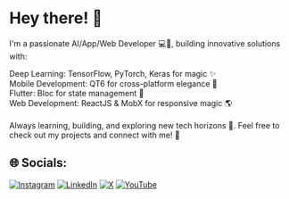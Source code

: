 # Hey there! 👋 <br>

I'm a passionate AI/App/Web Developer 💻🧠, building innovative solutions with:<br/>

Deep Learning: TensorFlow, PyTorch, Keras for magic ✨<br/>
Mobile Development: QT6 for cross-platform elegance 📱<br/>
Flutter: Bloc for state management 🎨<br/>
Web Development: ReactJS & MobX for responsive magic 🌎<br/><br/>
Always learning, building, and exploring new tech horizons 🌌. Feel free to check out my projects and connect with me! 🤝<br/>



## 🌐 Socials:
[![Instagram](https://img.shields.io/badge/Instagram-%23E4405F.svg?style=for-the-badge&logo=Instagram&logoColor=white)](https://instagram.com/iamhemantindia) [![LinkedIn](https://img.shields.io/badge/linkedin-%230077B5.svg?style=for-the-badge&logo=linkedin&logoColor=white)](https://linkedin.com/in/iamhemantin) [![X](https://img.shields.io/badge/X-%23000000.svg?style=for-the-badge&logo=X&logoColor=white)](https://x.com/iamhemantindia) [![YouTube](https://img.shields.io/badge/YouTube-%23FF0000.svg?style=for-the-badge&logo=YouTube&logoColor=white)](https://youtube.com/@LogicalSpot) 
